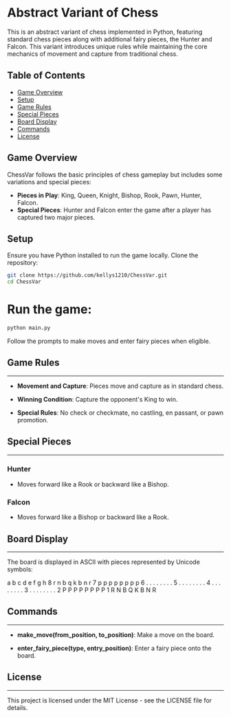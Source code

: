 # Abstract Variant of Chess

This is an abstract variant of chess implemented in Python, featuring standard chess pieces along with additional fairy pieces, the Hunter and Falcon. This variant introduces unique rules while maintaining the core mechanics of movement and capture from traditional chess.

## Table of Contents

- [Game Overview](#game-overview)
- [Setup](#setup)
- [Game Rules](#game-rules)
- [Special Pieces](#special-pieces)
- [Board Display](#board-display)
- [Commands](#commands)
- [License](#license)

## Game Overview

ChessVar follows the basic principles of chess gameplay but includes some variations and special pieces:

- **Pieces in Play**: King, Queen, Knight, Bishop, Rook, Pawn, Hunter, Falcon.
- **Special Pieces**: Hunter and Falcon enter the game after a player has captured two major pieces.

## Setup

Ensure you have Python installed to run the game locally. Clone the repository:

```bash
git clone https://github.com/kellys1210/ChessVar.git
cd ChessVar
```

# Run the game:

```bash
python main.py
```

Follow the prompts to make moves and enter fairy pieces when eligible.

## Game Rules
----------

*   **Movement and Capture**: Pieces move and capture as in standard chess.
    
*   **Winning Condition**: Capture the opponent's King to win.
    
*   **Special Rules**: No check or checkmate, no castling, en passant, or pawn promotion.
    

## Special Pieces
--------------

### Hunter

*   Moves forward like a Rook or backward like a Bishop.
    

### Falcon

*   Moves forward like a Bishop or backward like a Rook.
    

## Board Display
-------------

The board is displayed in ASCII with pieces represented by Unicode symbols:

  a b c d e f g h
8 r n b q k b n r 
7 p p p p p p p p 
6 . . . . . . . . 
5 . . . . . . . . 
4 . . . . . . . . 
3 . . . . . . . . 
2 P P P P P P P P 
1 R N B Q K B N R 


## Commands
--------

*   **make\_move(from\_position, to\_position)**: Make a move on the board.
    
*   **enter\_fairy\_piece(type, entry\_position)**: Enter a fairy piece onto the board.

## License
-------

This project is licensed under the MIT License - see the LICENSE file for details.

